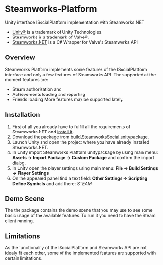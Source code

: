 # Steamworks-Platform
Unity interface ISocialPlatform implementation with Steamworks.NET

* [Unity®](https://unity3d.com) is a trademark of Unity Technologies.
* Steamworks is a trademark of Valve®.
* [Steamworks.NET](https://github.com/rlabrecque/Steamworks.NET) is a C# Wrapper for Valve's Steamworks API
## Overview
Steamworks Platform implements some features of the ISocialPlatform interface and only a few features of Steamworks API. The supported at the moment features are:
* Steam authorization and 
* Achievements loading and reporting
* Friends loading
More features may be supported lately.
## Installation
1. First of all you already have to fulfill all the requirements of Steamworks.NET and [install it](http://steamworks.github.io/installation/).
2. Download the package from [build\SteamworksSocial.unitypackage](https://github.com/mPowerGames/Steamworks-Platform/blob/master/Build/SteamworksSocial.unitypackage).
3. Launch Unity and open the project where you have already installed Steamworks.NET. 
4. In Unity import Steamworks Platform unitypackage by using main menu: __Assets -> Import Package -> Custom Package__ and confirm the import dialog.
5. In Unity open the player settings using main menu: __File -> Build Settings -> Player Settings__
6. On the appeared panel find a text field: __Other Settings -> Scripting Define Symbols__ and add there: *STEAM*
## Demo Scene
The the package contains the demo scene that you may use to see some basic usage of the available features.
To run it you need to have the Steam client running.
## Limitations
As the functionality of the ISocialPlatform and Steamworks API are not idealy fit each other, some of the implemented features are supported with certain limitations.
